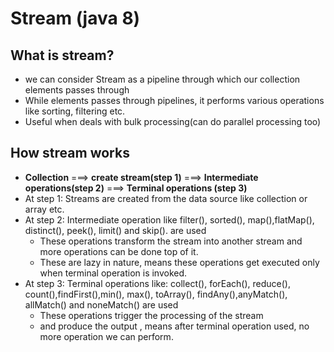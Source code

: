 # Stream (java 8)

## What is stream?
- we can consider Stream as a pipeline through which our collection elements passes through
- While elements passes through pipelines, it performs various operations like sorting, filtering etc.
- Useful when deals with bulk processing(can do parallel processing too)

## How stream works
- **Collection**  ===>  **create stream(step 1)** ===> **Intermediate operations(step 2)** ===> **Terminal operations (step 3)**
- At step 1: Streams are created from the data source like collection or array etc.
- At step 2: Intermediate operation like filter(), sorted(), map(),flatMap(), distinct(), peek(), limit() and skip(). are used
    - These operations transform the stream into another stream and more operations can be done top of it.
    - These are lazy in nature, means these operations get executed only when terminal operation is invoked.
- At step 3: Terminal operations like: collect(), forEach(), reduce(), count(),findFirst(),min(), max(), toArray(), findAny(),anyMatch(),  allMatch() and noneMatch() are used
  - These operations trigger the processing of the stream
  - and produce the output , means after terminal operation used, no more operation we can perform.


